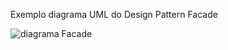 Exemplo diagrama UML do Design Pattern Facade


![diagrama Facade](https://github.com/PedrohDavi/bertoti/assets/111358479/8f4b5859-25c4-46a8-844e-8d78b060c7a9)
